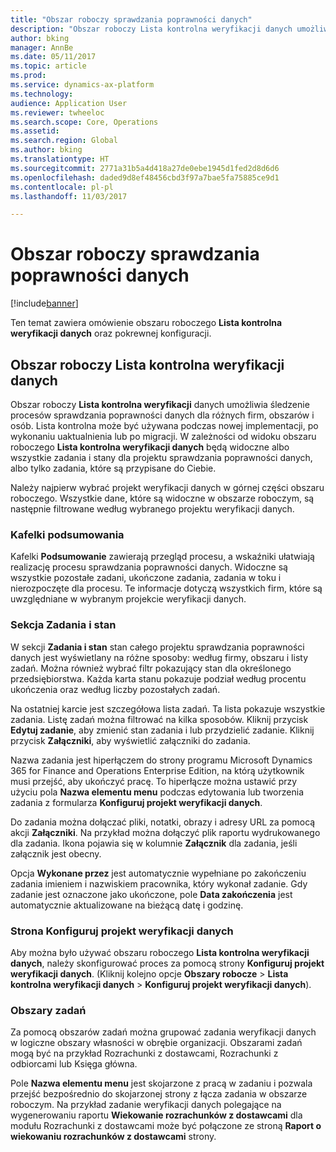 ```yaml
---
title: "Obszar roboczy sprawdzania poprawności danych"
description: "Obszar roboczy Lista kontrolna weryfikacji danych umożliwia śledzenie procesów sprawdzania poprawności danych dla różnych firm, obszarów i osób. Lista kontrolna może być używana podczas nowej implementacji, po wykonaniu uaktualnienia lub po migracji."
author: bking
manager: AnnBe
ms.date: 05/11/2017
ms.topic: article
ms.prod: 
ms.service: dynamics-ax-platform
ms.technology: 
audience: Application User
ms.reviewer: twheeloc
ms.search.scope: Core, Operations
ms.assetid: 
ms.search.region: Global
ms.author: bking
ms.translationtype: HT
ms.sourcegitcommit: 2771a31b5a4d418a27de0ebe1945d1fed2d8d6d6
ms.openlocfilehash: daded9d8ef48456cbd3f97a7bae5fa75885ce9d1
ms.contentlocale: pl-pl
ms.lasthandoff: 11/03/2017

---
```


# <a name="data-validation-workspace"></a>Obszar roboczy sprawdzania poprawności danych

[!include[banner](../includes/banner.md)]


Ten temat zawiera omówienie obszaru roboczego **Lista kontrolna weryfikacji danych** oraz pokrewnej konfiguracji.

## <a name="data-validation-checklist-workspace"></a>Obszar roboczy Lista kontrolna weryfikacji danych

Obszar roboczy **Lista kontrolna weryfikacji** danych umożliwia śledzenie procesów sprawdzania poprawności danych dla różnych firm, obszarów i osób. Lista kontrolna może być używana podczas nowej implementacji, po wykonaniu uaktualnienia lub po migracji. W zależności od widoku obszaru roboczego **Lista kontrolna weryfikacji danych** będą widoczne albo wszystkie zadania i stany dla projektu sprawdzania poprawności danych, albo tylko zadania, które są przypisane do Ciebie.

Należy najpierw wybrać projekt weryfikacji danych w górnej części obszaru roboczego. Wszystkie dane, które są widoczne w obszarze roboczym, są następnie filtrowane według wybranego projektu weryfikacji danych.

### <a name="summary-tiles"></a>Kafelki podsumowania

Kafelki **Podsumowanie** zawierają przegląd procesu, a wskaźniki ułatwiają realizację procesu sprawdzania poprawności danych. Widoczne są wszystkie pozostałe zadani, ukończone zadania, zadania w toku i nierozpoczęte dla procesu. Te informacje dotyczą wszystkich firm, które są uwzględniane w wybranym projekcie weryfikacji danych.

### <a name="tasks-and-status-section"></a>Sekcja Zadania i stan

W sekcji **Zadania i stan** stan całego projektu sprawdzania poprawności danych jest wyświetlany na różne sposoby: według firmy, obszaru i listy zadań. Można również wybrać filtr pokazujący stan dla określonego przedsiębiorstwa. Każda karta stanu pokazuje podział według procentu ukończenia oraz według liczby pozostałych zadań.

Na ostatniej karcie jest szczegółowa lista zadań. Ta lista pokazuje wszystkie zadania.
Listę zadań można filtrować na kilka sposobów. Kliknij przycisk **Edytuj zadanie**, aby zmienić stan zadania i lub przydzielić zadanie. Kliknij przycisk **Załączniki**, aby wyświetlić załączniki do zadania.

Nazwa zadania jest hiperłączem do strony programu Microsoft Dynamics 365 for Finance and Operations Enterprise Edition, na którą użytkownik musi przejść, aby ukończyć pracę. To hiperłącze można ustawić przy użyciu pola **Nazwa elementu menu** podczas edytowania lub tworzenia zadania z formularza **Konfiguruj projekt weryfikacji danych**.

Do zadania można dołączać pliki, notatki, obrazy i adresy URL za pomocą akcji **Załączniki**. Na przykład można dołączyć plik raportu wydrukowanego dla zadania. Ikona pojawia się w kolumnie **Załącznik** dla zadania, jeśli załącznik jest obecny.

Opcja **Wykonane przez** jest automatycznie wypełniane po zakończeniu zadania imieniem i nazwiskiem pracownika, który wykonał zadanie. Gdy zadanie jest oznaczone jako ukończone, pole **Data zakończenia** jest automatycznie aktualizowane na bieżącą datę i godzinę.

### <a name="configure-data-validation-project-page"></a>Strona Konfiguruj projekt weryfikacji danych

Aby można było używać obszaru roboczego **Lista kontrolna weryfikacji danych**, należy skonfigurować proces za pomocą strony **Konfiguruj projekt weryfikacji danych**. (Kliknij kolejno opcje **Obszary robocze** \> **Lista kontrolna weryfikacji danych** \> **Konfiguruj projekt weryfikacji danych**).

### <a name="task-areas"></a>Obszary zadań

Za pomocą obszarów zadań można grupować zadania weryfikacji danych w logiczne obszary własności w obrębie organizacji. Obszarami zadań mogą być na przykład Rozrachunki z dostawcami, Rozrachunki z odbiorcami lub Księga główna.

Pole **Nazwa elementu menu** jest skojarzone z pracą w zadaniu i pozwala przejść bezpośrednio do skojarzonej strony z łącza zadania w obszarze roboczym. Na przykład zadanie weryfikacji danych polegające na wygenerowaniu raportu **Wiekowanie rozrachunków z dostawcami** dla modułu Rozrachunki z dostawcami może być połączone ze stroną **Raport o wiekowaniu rozrachunków z dostawcami** strony.

